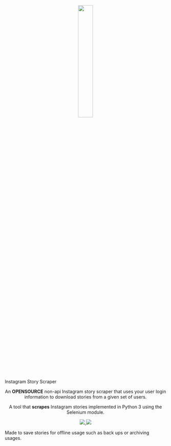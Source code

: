 <div align="center">
  <img width="30%" src="https://svgshare.com/i/CE1.svg"></img>
</div
<h1 align="center">Instagram Story Scraper</h1>
<p align="center">An <b>OPENSOURCE</b> non-api Instagram story scraper that uses your user login information to download stories from a given set of users.</p>
<p align="center">
  <p align="center">A tool that <b>scrapes</b> Instagram stories implemented in Python 3 using the Selenium module.<p>
  <p align="center">
    <a href="https://github.com/SeleniumHQ/selenium">
      <img src="https://img.shields.io/badge/built%20with-Selenium-yellow.svg" />
    </a>
    <a href="https://www.python.org/">
    	<img src="https://img.shields.io/badge/built%20with-Python3-red.svg" />
    </a>
  </p>
</p>

<p>
  Made to save stories for offline usage such as back ups or archiving usages.
</p>
